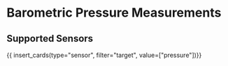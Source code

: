 # Barometric Pressure Measurements

## Supported Sensors

{{ insert_cards(type="sensor", filter="target", value=["pressure"])}}